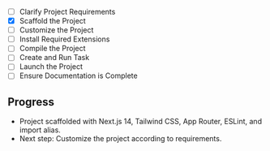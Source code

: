 - [ ] Clarify Project Requirements
- [x] Scaffold the Project
- [ ] Customize the Project
- [ ] Install Required Extensions
- [ ] Compile the Project
- [ ] Create and Run Task
- [ ] Launch the Project
- [ ] Ensure Documentation is Complete

## Progress
- Project scaffolded with Next.js 14, Tailwind CSS, App Router, ESLint, and import alias.
- Next step: Customize the project according to requirements.
